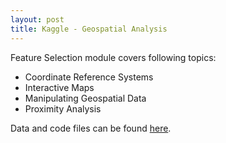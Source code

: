 ```yaml
---
layout: post
title: Kaggle - Geospatial Analysis
---
```

Feature Selection module covers following topics:
- Coordinate Reference Systems
- Interactive Maps
- Manipulating Geospatial Data
- Proximity Analysis

Data and code files can be found [here](https://github.com/hamuntech/geospatial-analysis).